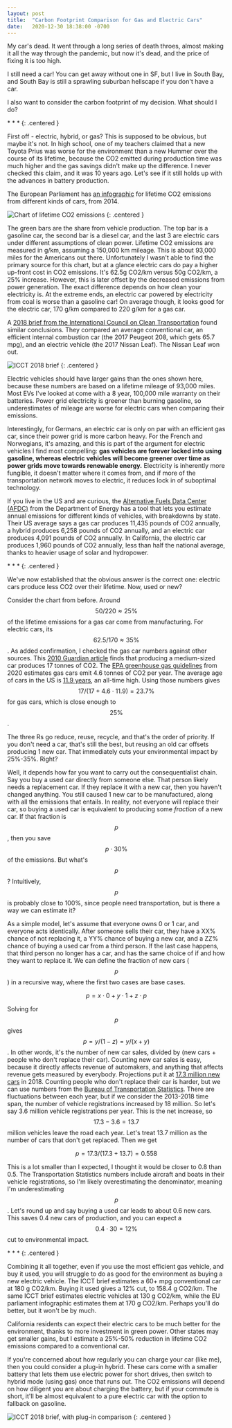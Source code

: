 ```yaml
---
layout: post
title:  "Carbon Footprint Comparison for Gas and Electric Cars"
date:   2020-12-30 18:38:00 -0700
---
```


My car's dead. It went through a long series of death throes, almost making it
all the way through the pandemic, but now it's dead, and the price of fixing it
is too high.

I still need a car! You can get away without one in SF, but I live in South Bay,
and South Bay is still a sprawling suburban hellscape if you don't have a car.

I also want to consider the carbon footprint of my decision. What should I do?

\* \* \*
{: .centered }

First off - electric, hybrid, or gas? This is supposed to be obvious, but maybe
it's not. In high school, one of my teachers claimed that a new Toyota Prius was
worse for the environment than a new Hummer over the course of its lifetime,
because the CO2 emitted during production time was much higher and the gas savings
didn't make up the difference. I never checked this claim, and it was 10 years ago.
Let's see if it still holds up with the advances in battery production.

The European Parliament has
[an infographic](https://www.europarl.europa.eu/news/en/headlines/priorities/climate-change/20190313STO31218/co2-emissions-from-cars-facts-and-figures-infographics)
for lifetime CO2 emissions from different kinds of cars, from 2014.

![Chart of lifetime CO2 emissions](/public/car-co2/eu-lifetime-co2-infographic.jpg)
{: .centered }

The green bars are the share from vehicle production. The top bar is a gasoline car,
the second bar is a diesel car, and the last 3 are electric cars under different
assumptions of clean power.
Lifetime CO2 emissions are measured in g/km, assuming a 150,000 km mileage. This
is about 93,000 miles for the Americans out there. Unfortunately I wasn't able
to find the primary source for this chart, but at a glance electric cars do pay a
higher up-front cost in CO2 emissions. It's 62.5g CO2/km versus
50g CO2/km, a 25% increase. However, this is later offset by the decreased emissions
from power generation. The exact difference depends on how clean your electricity is.
At the extreme ends, an electric car powered by electricity from coal is worse than a
gasoline car! On average though, it looks good for the electric car, 170 g/km compared to
220 g/km for a gas car.

A [2018 brief from the International Council on Clean Transportation](https://theicct.org/sites/default/files/publications/EV-life-cycle-GHG_ICCT-Briefing_09022018_vF.pdf)
found similar conclusions. They compared an average conventional car, an efficient internal combustion car
(the 2017 Peugeot 208, which gets 65.7 mpg), and an electric vehicle (the 2017 Nissan Leaf). The Nissan Leaf won out.

![ICCT 2018 brief](/public/car-co2/icct-2018-brief.png)
{: .centered }

Electric vehicles should have larger gains than the ones shown here, because these numbers
are based on a lifetime mileage of 93,000 miles. Most EVs I've looked at come with a 8 year, 100,000 mile
warranty on their batteries. Power grid electricity is greener than burning gasoline, so underestimates
of mileage are worse for electric cars when comparing their emissions.

Interestingly, for Germans, an electric car is only on par with an efficient gas car, since their power
grid is more carbon heavy. For the French and Norwegians, it's amazing, and this is part of the argument for electric vehicles I find most compelling:
**gas vehicles are forever locked into using gasoline, whereas electric vehicles will become
greener over time as power grids move towards renewable energy.** Electricity is inherently
more fungible, it doesn't matter where it comes from, and if more of the transportation network
moves to electric, it reduces lock in of suboptimal technology.

If you live in the US and are curious, the [Alternative Fuels Data Center (AFDC)](https://afdc.energy.gov/vehicles/electric_emissions.html)
from the Department of Energy has a tool that lets you estimate annual
emissions for different kinds of vehicles, with breakdowns by state.
Their US average says a gas car produces 11,435 pounds of CO2
annually, a hybrid produces 6,258 pounds of CO2 annually, and an electric car produces
4,091 pounds of CO2 annually. In California, the electric car produces 1,960
pounds of CO2 annually, less than half the national average, thanks to heavier usage of solar
and hydropower.

\* \* \*
{: .centered }

We've now established that the obvious answer is the correct one: electric cars
produce less CO2 over their lifetime. Now, used or new?

Consider the chart from before. Around $$50/220 \approx 25\%$$ of the lifetime emissions for a gas car
come from manufacturing. For electric cars, its $$62.5/170 \approx 35\%$$. As added confirmation, I checked
the gas car numbers against other sources. This [2010 Guardian article](https://www.theguardian.com/environment/green-living-blog/2010/sep/23/carbon-footprint-new-car)
finds that producing a medium-sized car produces 17 tonnes of CO2.
The [EPA greenhouse gas guidelines](https://www.epa.gov/greenvehicles/greenhouse-gas-emissions-typical-passenger-vehicle)
from 2020 estimates gas cars emit 4.6 tonnes of CO2 per year. The average age of
cars in the US is [11.9 years](https://www.cnbc.com/2020/07/28/25percent-of-cars-in-us-are-at-least-sixteen-years-old----record-high.html),
an all-time high. Using those numbers gives
$$17 / (17 + 4.6 \cdot 11.9) = 23.7\%$$ for gas cars, which is close enough
to $$25\%$$.

The three Rs go reduce, reuse, recycle, and that's the order of priority. If you don't
need a car, that's still the best, but reusing an old car
offsets producing 1 new car. That immediately cuts your
environmental impact by 25%-35%. Right?

Well, it depends how far you want to carry out the consequentialist chain. Say
you buy a used car directly from someone else. That person likely needs a replacement
car. If they replace it with a new
car, then you haven't changed anything. You still caused 1 new car to be
manufactured, along with all the emissions that entails.
In reality, not everyone will replace their car, so buying a used car is equivalent
to producing some *fraction* of a new car. If that fraction is $$p$$, then you
save $$p\cdot 30\%$$ of the emissions. But what's $$p$$? Intuitively, $$p$$ is probably
close to 100%, since people need transportation, but is there a way we can estimate it?

As a simple model, let's assume that everyone owns 0 or 1 car, and everyone acts identically.
After someone sells their car, they have a XX% chance of not replacing it, a YY% chance of buying a new car, and a
ZZ% chance of buying a used car from a third person. If the last case happens, that third person no
longer has a car, and has the same choice of if and how they want to replace it.
We can define the fraction of new cars ($$p$$) in a recursive way, where the first two cases are base cases.

$$
p = x \cdot 0 + y \cdot 1 + z \cdot p
$$

Solving for $$p$$ gives $$p = y/(1-z) = y / (x+y)$$. In other words, it's the number of new car sales,
divided by (new cars + people who don't replace their car). Counting new car sales is easy,
because it directly affects revenue of automakers, and anything that affects revenue
gets measured by everybody. Projections put it at [17.3 million new cars](https://www.jato.com/usa/u-s-new-vehicle-sales-saw-a-slight-increase-in-2018-as-suvs-continue-to-see-market-share-growth/)
in 2018. Counting people who don't replace their car is harder, but we can use numbers
from the [Bureau of Transportation Statistics](https://www.bts.gov/content/number-us-aircraft-vehicles-vessels-and-other-conveyances).
There are fluctuations between each year, but if we consider the 2013-2018 time span,
the number of vehicle registrations increased by 18 million. So let's say
3.6 million vehicle registrations per year. This is the net increase, so $$17.3-3.6 = 13.7$$
million vehicles leave the road each year. Let's treat 13.7 million as the number of cars that
don't get replaced. Then we get

$$
p = 17.3 / (17.3 + 13.7) = 0.558
$$

This is a lot smaller than I expected, I thought it would be closer to 0.8 than 0.5.
The Transportation Statistics numbers include aircraft and boats in their vehicle registrations,
so I'm likely overestimating the denominator, meaning I'm underestimating $$p$$.
Let's round up and say buying a used car leads to about 0.6 new cars.
This saves 0.4 new cars of production, and you can expect a $$0.4 \cdot 30 = 12\%$$ cut to
environmental impact.

\* \* \*
{: .centered }

Combining it all together, even if you use the most efficient gas vehicle, and buy it used, you will
struggle to do as good for the environment as buying a new electric vehicle. The ICCT brief estimates a
60+ mpg conventional car at 180 g CO2/km. Buying it used gives a 12% cut, to 158.4 g CO2/km. The same ICCT brief
estimates electric vehicles at 130 g CO2/km, while the EU parliament infographic estimates them at 170 g CO2/km.
Perhaps you'll do better, but it won't be by much.

California residents can expect their electric cars to be much better for the environment, thanks to
more investment in green power. Other states
may get smaller gains, but I estimate a 25%-50% reduction in lifetime CO2 emissions compared to a conventional
car.

If you're concerned about how regularly you can charge your car (like me), then you could consider a plug-in
hybrid. These cars come with a smaller battery that lets them use electric power for short drives, then
switch to hybrid mode (using gas) once that runs out. The CO2 emissions will depend on how diligent you
are about charging the battery, but if your commute is short, it'll be almost equivalent to a pure electric
car with the option to fallback on gasoline.

![ICCT 2018 brief, with plug-in comparison](/public/car-co2/icct-2018-brief-plugin.png)
{: .centered }
